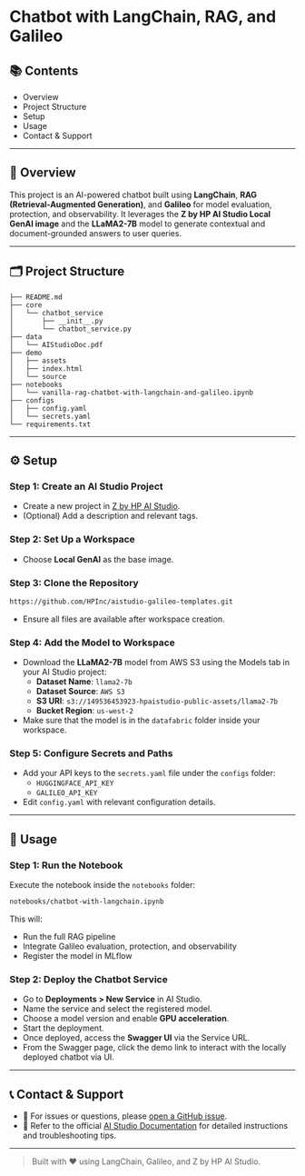 # Chatbot with LangChain, RAG, and Galileo

## 📚 Contents

- Overview
- Project Structure
- Setup
- Usage
- Contact & Support

---

## 🧠 Overview

This project is an AI-powered chatbot built using **LangChain**, **RAG (Retrieval-Augmented Generation)**, and **Galileo** for model evaluation, protection, and observability. It leverages the **Z by HP AI Studio Local GenAI image** and the **LLaMA2-7B** model to generate contextual and document-grounded answers to user queries.

---

## 🗂 Project Structure

```
├── README.md
├── core
│   └── chatbot_service
│       ├── __init__.py
│       └── chatbot_service.py
├── data
│   └── AIStudioDoc.pdf
├── demo
│   ├── assets
│   ├── index.html
│   └── source
├── notebooks
│   └── vanilla-rag-chatbot-with-langchain-and-galileo.ipynb
├── configs
│   ├── config.yaml
│   └── secrets.yaml
└── requirements.txt
```

---

## ⚙️ Setup

### Step 1: Create an AI Studio Project

- Create a new project in [Z by HP AI Studio](https://zdocs.datascience.hp.com/docs/aistudio/overview).
- (Optional) Add a description and relevant tags.

### Step 2: Set Up a Workspace

- Choose **Local GenAI** as the base image.

### Step 3: Clone the Repository

```bash
https://github.com/HPInc/aistudio-galileo-templates.git
```

- Ensure all files are available after workspace creation.

### Step 4: Add the Model to Workspace

- Download the **LLaMA2-7B** model from AWS S3 using the Models tab in your AI Studio project:
  - **Dataset Name**: `llama2-7b`
  - **Dataset Source**: `AWS S3`
  - **S3 URI**: `s3://149536453923-hpaistudio-public-assets/llama2-7b`
  - **Bucket Region**: `us-west-2`
- Make sure that the model is in the `datafabric` folder inside your workspace.
  
### Step 5: Configure Secrets and Paths

- Add your API keys to the `secrets.yaml` file under the `configs` folder:
  - `HUGGINGFACE_API_KEY`
  - `GALILEO_API_KEY`
- Edit `config.yaml` with relevant configuration details.

---

## 🚀 Usage

### Step 1: Run the Notebook

Execute the notebook inside the `notebooks` folder:

```bash
notebooks/chatbot-with-langchain.ipynb
```

This will:

- Run the full RAG pipeline
- Integrate Galileo evaluation, protection, and observability
- Register the model in MLflow

### Step 2: Deploy the Chatbot Service

- Go to **Deployments > New Service** in AI Studio.
- Name the service and select the registered model.
- Choose a model version and enable **GPU acceleration**.
- Start the deployment.
- Once deployed, access the **Swagger UI** via the Service URL.
- From the Swagger page, click the demo link to interact with the locally deployed chatbot via UI.

---

## 📞 Contact & Support

- 💬 For issues or questions, please [open a GitHub issue](https://github.com/HPInc/aistudio-galileo-templates/issues).
- 📘 Refer to the official [AI Studio Documentation](https://zdocs.datascience.hp.com/docs/aistudio/overview) for detailed instructions and troubleshooting tips.

---

> Built with ❤️ using LangChain, Galileo, and Z by HP AI Studio.

